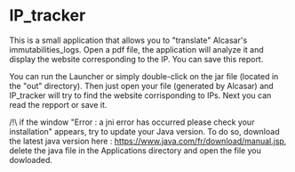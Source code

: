 # IP_tracker
This is a small application that allows you to "translate" Alcasar's immutabilities_logs. Open a pdf file, the application will analyze it and display the website corresponding to the IP. You can save this report.

You can run the Launcher or simply double-click on the jar file (located in the "out" directory).
Then just open your file (generated by Alcasar) and IP_tracker will try to find the website corrisponding to IPs.
Next you can read the repport or save it.

/!\ if the window "Error : a jni error has occurred please check your installation" appears, try to update your Java version. To do so, download the latest java version here : https://www.java.com/fr/download/manual.jsp, delete the java file in the Applications directory and open the file you dowloaded.
